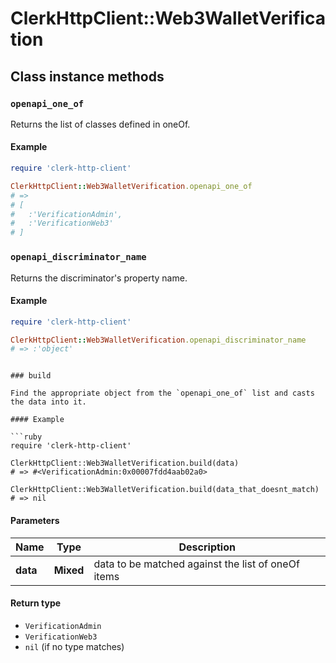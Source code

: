 # ClerkHttpClient::Web3WalletVerification

## Class instance methods

### `openapi_one_of`

Returns the list of classes defined in oneOf.

#### Example

```ruby
require 'clerk-http-client'

ClerkHttpClient::Web3WalletVerification.openapi_one_of
# =>
# [
#   :'VerificationAdmin',
#   :'VerificationWeb3'
# ]
```

### `openapi_discriminator_name`

Returns the discriminator's property name.

#### Example

```ruby
require 'clerk-http-client'

ClerkHttpClient::Web3WalletVerification.openapi_discriminator_name
# => :'object'
```
```

### build

Find the appropriate object from the `openapi_one_of` list and casts the data into it.

#### Example

```ruby
require 'clerk-http-client'

ClerkHttpClient::Web3WalletVerification.build(data)
# => #<VerificationAdmin:0x00007fdd4aab02a0>

ClerkHttpClient::Web3WalletVerification.build(data_that_doesnt_match)
# => nil
```

#### Parameters

| Name | Type | Description |
| ---- | ---- | ----------- |
| **data** | **Mixed** | data to be matched against the list of oneOf items |

#### Return type

- `VerificationAdmin`
- `VerificationWeb3`
- `nil` (if no type matches)

